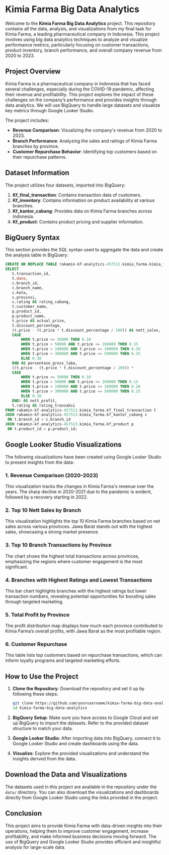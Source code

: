 
# Kimia Farma Big Data Analytics

Welcome to the **Kimia Farma Big Data Analytics** project. This repository contains all the data, analysis, and visualizations from my final task for Kimia Farma, a leading pharmaceutical company in Indonesia. This project involves using big data analytics techniques to analyze and visualize performance metrics, particularly focusing on customer transactions, product inventory, branch performance, and overall company revenue from 2020 to 2023.

## Project Overview

Kimia Farma is a pharmaceutical company in Indonesia that has faced several challenges, especially during the COVID-19 pandemic, affecting their revenue and profitability. This project explores the impact of these challenges on the company’s performance and provides insights through data analytics. We will use BigQuery to handle large datasets and visualize key metrics through Google Looker Studio.

The project includes:
- **Revenue Comparison**: Visualizing the company's revenue from 2020 to 2023.
- **Branch Performance**: Analyzing the sales and ratings of Kimia Farma branches by province.
- **Customer Repurchase Behavior**: Identifying top customers based on their repurchase patterns.

## Dataset Information

The project utilizes four datasets, imported into BigQuery:

1. **Kf_final_transaction**: Contains transaction data of customers.
2. **Kf_inventory**: Contains information on product availability at various branches.
3. **Kf_kantor_cabang**: Provides data on Kimia Farma branches across Indonesia.
4. **Kf_product**: Contains product pricing and supplier information.

## BigQuery Syntax

This section provides the SQL syntax used to aggregate the data and create the analysis table in BigQuery:

```sql
CREATE OR REPLACE TABLE rakamin-kf-analytics-457513.kimia_farma.kimia_farma_analysis AS
SELECT
   t.transaction_id,
   t.date,
   c.branch_id,
   c.branch_name,
   c.kota,
   c.provinsi,
   c.rating AS rating_cabang,
   t.customer_name,
   p.product_id,
   p.product_name,
   t.price AS actual_price,
   t.discount_percentage,
   (t.price - (t.price * t.discount_percentage / 100)) AS nett_sales,
   CASE
       WHEN t.price <= 50000 THEN 0.10
       WHEN t.price > 50000 AND t.price <= 100000 THEN 0.15
       WHEN t.price > 100000 AND t.price <= 300000 THEN 0.20
       WHEN t.price > 300000 AND t.price <= 500000 THEN 0.25
       ELSE 0.30
   END AS persentase_gross_laba,
   ((t.price - (t.price * t.discount_percentage / 100)) *
   CASE
       WHEN t.price <= 50000 THEN 0.10
       WHEN t.price > 50000 AND t.price <= 100000 THEN 0.15
       WHEN t.price > 100000 AND t.price <= 300000 THEN 0.20
       WHEN t.price > 300000 AND t.price <= 500000 THEN 0.25
       ELSE 0.30
   END) AS nett_profit,
   t.rating AS rating_transaksi
FROM rakamin-kf-analytics-457513.kimia_farma.kf_final_transaction t
JOIN rakamin-kf-analytics-457513.kimia_farma.kf_kantor_cabang c
 ON t.branch_id = c.branch_id
JOIN rakamin-kf-analytics-457513.kimia_farma.kf_product p
 ON t.product_id = p.product_id;
```

## Google Looker Studio Visualizations

The following visualizations have been created using Google Looker Studio to present insights from the data:

### 1. **Revenue Comparison (2020-2023)**

This visualization tracks the changes in Kimia Farma's revenue over the years. The sharp decline in 2020-2021 due to the pandemic is evident, followed by a recovery starting in 2022.

### 2. **Top 10 Nett Sales by Branch**

This visualization highlights the top 10 Kimia Farma branches based on net sales across various provinces. Jawa Barat stands out with the highest sales, showcasing a strong market presence.

### 3. **Top 10 Branch Transactions by Province**

The chart shows the highest total transactions across provinces, emphasizing the regions where customer engagement is the most significant.

### 4. **Branches with Highest Ratings and Lowest Transactions**

This bar chart highlights branches with the highest ratings but lower transaction numbers, revealing potential opportunities for boosting sales through targeted marketing.

### 5. **Total Profit by Province**

The profit distribution map displays how much each province contributed to Kimia Farma’s overall profits, with Jawa Barat as the most profitable region.

### 6. **Customer Repurchase**

This table lists top customers based on repurchase transactions, which can inform loyalty programs and targeted marketing efforts.

## How to Use the Project

1. **Clone the Repository**: Download the repository and set it up by following these steps:
    ```bash
    git clone https://github.com/yourusername/kimia-farma-big-data-analytics.git
    cd kimia-farma-big-data-analytics
    ```

2. **BigQuery Setup**: Make sure you have access to Google Cloud and set up BigQuery to import the datasets. Refer to the provided dataset structure to match your data.

3. **Google Looker Studio**: After importing data into BigQuery, connect it to Google Looker Studio and create dashboards using the data.

4. **Visualize**: Explore the provided visualizations and understand the insights derived from the data.

## Download the Data and Visualizations

The datasets used in this project are available in the repository under the `data/` directory. You can also download the visualizations and dashboards directly from Google Looker Studio using the links provided in the project.

## Conclusion

This project aims to provide Kimia Farma with data-driven insights into their operations, helping them to improve customer engagement, increase profitability, and make informed business decisions moving forward. The use of BigQuery and Google Looker Studio provides efficient and insightful analysis for large-scale data.
